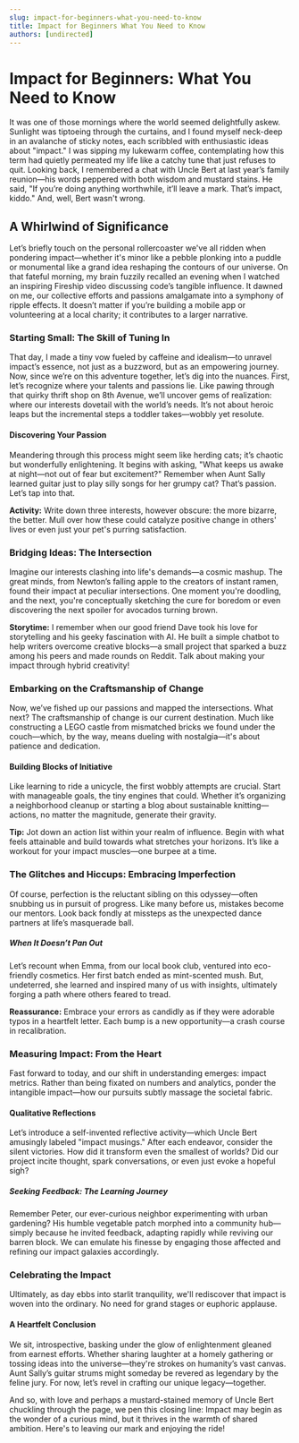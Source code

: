 ```yaml
---
slug: impact-for-beginners-what-you-need-to-know
title: Impact for Beginners What You Need to Know
authors: [undirected]
---
```



# Impact for Beginners: What You Need to Know

It was one of those mornings where the world seemed delightfully askew. Sunlight was tiptoeing through the curtains, and I found myself neck-deep in an avalanche of sticky notes, each scribbled with enthusiastic ideas about "impact." I was sipping my lukewarm coffee, contemplating how this term had quietly permeated my life like a catchy tune that just refuses to quit. Looking back, I remembered a chat with Uncle Bert at last year’s family reunion—his words peppered with both wisdom and mustard stains. He said, "If you’re doing anything worthwhile, it’ll leave a mark. That’s impact, kiddo." And, well, Bert wasn't wrong.

## A Whirlwind of Significance

Let’s briefly touch on the personal rollercoaster we've all ridden when pondering impact—whether it's minor like a pebble plonking into a puddle or monumental like a grand idea reshaping the contours of our universe. On that fateful morning, my brain fuzzily recalled an evening when I watched an inspiring Fireship video discussing code’s tangible influence. It dawned on me, our collective efforts and passions amalgamate into a symphony of ripple effects. It doesn’t matter if you’re building a mobile app or volunteering at a local charity; it contributes to a larger narrative.

### Starting Small: The Skill of Tuning In

That day, I made a tiny vow fueled by caffeine and idealism—to unravel impact’s essence, not just as a buzzword, but as an empowering journey. Now, since we’re on this adventure together, let’s dig into the nuances. First, let’s recognize where your talents and passions lie. Like pawing through that quirky thrift shop on 8th Avenue, we’ll uncover gems of realization: where our interests dovetail with the world’s needs. It’s not about heroic leaps but the incremental steps a toddler takes—wobbly yet resolute.

#### Discovering Your Passion

Meandering through this process might seem like herding cats; it’s chaotic but wonderfully enlightening. It begins with asking, "What keeps us awake at night—not out of fear but excitement?" Remember when Aunt Sally learned guitar just to play silly songs for her grumpy cat? That’s passion. Let’s tap into that.

**Activity:** Write down three interests, however obscure: the more bizarre, the better. Mull over how these could catalyze positive change in others' lives or even just your pet's purring satisfaction.

### Bridging Ideas: The Intersection

Imagine our interests clashing into life's demands—a cosmic mashup. The great minds, from Newton’s falling apple to the creators of instant ramen, found their impact at peculiar intersections. One moment you're doodling, and the next, you're conceptually sketching the cure for boredom or even discovering the next spoiler for avocados turning brown.

**Storytime:** I remember when our good friend Dave took his love for storytelling and his geeky fascination with AI. He built a simple chatbot to help writers overcome creative blocks—a small project that sparked a buzz among his peers and made rounds on Reddit. Talk about making your impact through hybrid creativity!

### Embarking on the Craftsmanship of Change

Now, we’ve fished up our passions and mapped the intersections. What next? The craftsmanship of change is our current destination. Much like constructing a LEGO castle from mismatched bricks we found under the couch—which, by the way, means dueling with nostalgia—it's about patience and dedication.

#### Building Blocks of Initiative

Like learning to ride a unicycle, the first wobbly attempts are crucial. Start with manageable goals, the tiny engines that could. Whether it’s organizing a neighborhood cleanup or starting a blog about sustainable knitting—actions, no matter the magnitude, generate their gravity.

**Tip:** Jot down an action list within your realm of influence. Begin with what feels attainable and build towards what stretches your horizons. It’s like a workout for your impact muscles—one burpee at a time.

### The Glitches and Hiccups: Embracing Imperfection

Of course, perfection is the reluctant sibling on this odyssey—often snubbing us in pursuit of progress. Like many before us, mistakes become our mentors. Look back fondly at missteps as the unexpected dance partners at life’s masquerade ball.

##### When It Doesn’t Pan Out

Let’s recount when Emma, from our local book club, ventured into eco-friendly cosmetics. Her first batch ended as mint-scented mush. But, undeterred, she learned and inspired many of us with insights, ultimately forging a path where others feared to tread.

**Reassurance:** Embrace your errors as candidly as if they were adorable typos in a heartfelt letter. Each bump is a new opportunity—a crash course in recalibration.

### Measuring Impact: From the Heart

Fast forward to today, and our shift in understanding emerges: impact metrics. Rather than being fixated on numbers and analytics, ponder the intangible impact—how our pursuits subtly massage the societal fabric.

#### Qualitative Reflections

Let’s introduce a self-invented reflective activity—which Uncle Bert amusingly labeled "impact musings." After each endeavor, consider the silent victories. How did it transform even the smallest of worlds? Did our project incite thought, spark conversations, or even just evoke a hopeful sigh?

##### Seeking Feedback: The Learning Journey

Remember Peter, our ever-curious neighbor experimenting with urban gardening? His humble vegetable patch morphed into a community hub—simply because he invited feedback, adapting rapidly while reviving our barren block. We can emulate his finesse by engaging those affected and refining our impact galaxies accordingly.

### Celebrating the Impact

Ultimately, as day ebbs into starlit tranquility, we'll rediscover that impact is woven into the ordinary. No need for grand stages or euphoric applause.

#### A Heartfelt Conclusion

We sit, introspective, basking under the glow of enlightenment gleaned from earnest efforts. Whether sharing laughter at a homely gathering or tossing ideas into the universe—they're strokes on humanity’s vast canvas. Aunt Sally’s guitar strums might someday be revered as legendary by the feline jury. For now, let’s revel in crafting our unique legacy—together.

And so, with love and perhaps a mustard-stained memory of Uncle Bert chuckling through the page, we pen this closing line: Impact may begin as the wonder of a curious mind, but it thrives in the warmth of shared ambition. Here's to leaving our mark and enjoying the ride!